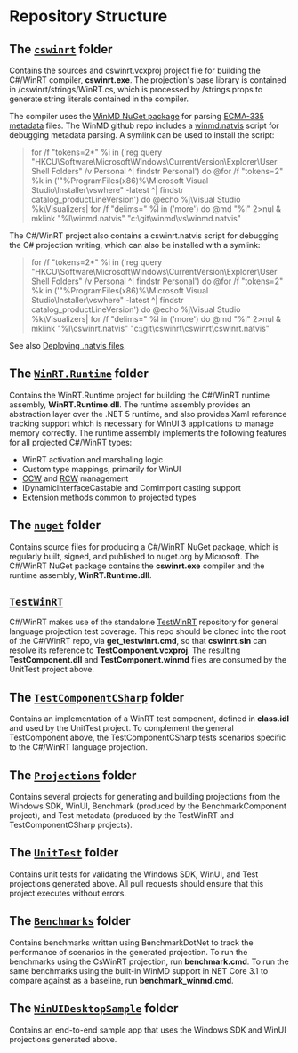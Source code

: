 # Repository Structure

## The [`cswinrt`](/cswinrt) folder

Contains the sources and cswinrt.vcxproj project file for building the C#/WinRT compiler, **cswinrt.exe**.  The projection's base library is contained in /cswinrt/strings/WinRT.cs, which is processed by /strings.props to generate string literals contained in the compiler.

The compiler uses the [WinMD NuGet package](http://aka.ms/winmd/nuget) for parsing [ECMA-335 metadata](http://www.ecma-international.org/publications/standards/Ecma-335.htm) files.  The WinMD github repo includes a [winmd.natvis](https://github.com/microsoft/winmd/blob/master/vs/winmd.natvis) script for debugging metadata parsing.  A symlink can be used to install the script:
  > for /f "tokens=2*" %i in ('reg query "HKCU\Software\Microsoft\Windows\CurrentVersion\Explorer\User Shell Folders" /v Personal ^| findstr Personal') do @for /f "tokens=2" %k in ('"%ProgramFiles(x86)%\Microsoft Visual Studio\Installer\vswhere" -latest ^| findstr catalog_productLineVersion') do @echo %j\Visual Studio %k\Visualizers| for /f "delims=" %l in ('more') do @md "%l" 2>nul & mklink "%l\winmd.natvis" "c:\git\winmd\vs\winmd.natvis" 
  
The C#/WinRT project also contains a cswinrt.natvis script for debugging the C# projection writing, which can also be installed with a symlink:
> for /f "tokens=2*" %i in ('reg query "HKCU\Software\Microsoft\Windows\CurrentVersion\Explorer\User Shell Folders" /v Personal ^| findstr Personal') do @for /f "tokens=2" %k in ('"%ProgramFiles(x86)%\Microsoft Visual Studio\Installer\vswhere" -latest ^| findstr catalog_productLineVersion') do @echo %j\Visual Studio %k\Visualizers| for /f "delims=" %l in ('more') do @md "%l" 2>nul & mklink "%l\cswinrt.natvis" "c:\git\cswinrt\cswinrt\cswinrt.natvis"

See also [Deploying .natvis files](https://docs.microsoft.com/en-us/visualstudio/debugger/create-custom-views-of-native-objects?view=vs-2015#BKMK_natvis_location).

## The [`WinRT.Runtime`](/WinRT.Runtime) folder

Contains the WinRT.Runtime project for building the C#/WinRT runtime assembly, **WinRT.Runtime.dll**. The runtime assembly provides an abstraction layer over the .NET 5 runtime, and also provides Xaml reference tracking support which is necessary for WinUI 3 applications to manage memory correctly. The runtime assembly implements the following features for all projected C#/WinRT types:

- WinRT activation and marshaling logic
- Custom type mappings, primarily for WinUI
- [CCW](https://docs.microsoft.com/dotnet/standard/native-interop/com-callable-wrapper) and [RCW](https://docs.microsoft.com/dotnet/standard/native-interop/runtime-callable-wrapper) management
- IDynamicInterfaceCastable and ComImport casting support
- Extension methods common to projected types

## The [`nuget`](/nuget) folder

Contains source files for producing a C#/WinRT NuGet package, which is regularly built, signed, and published to nuget.org by Microsoft.  The C#/WinRT NuGet package contains the **cswinrt.exe** compiler and the runtime assembly, **WinRT.Runtime.dll**.

## [`TestWinRT`](https://github.com/microsoft/TestWinRT/)

C#/WinRT makes use of the standalone [TestWinRT](https://github.com/microsoft/TestWinRT/) repository for general language projection test coverage.  This repo should be cloned into the root of the C#/WinRT repo, via **get_testwinrt.cmd**, so that **cswinrt.sln** can resolve its reference to **TestComponent.vcxproj**.  The resulting **TestComponent.dll** and **TestComponent.winmd** files are consumed by the UnitTest project above.

## The [`TestComponentCSharp`](/TestComponentCSharp) folder

Contains an implementation of a WinRT test component, defined in **class.idl** and used by the UnitTest project.  To complement the general TestComponent above, the TestComponentCSharp  tests scenarios specific to the C#/WinRT language projection.

## The [`Projections`](/Projections) folder

Contains several projects for generating and building projections from the Windows SDK, WinUI, Benchmark (produced by the BenchmarkComponent project), and Test metadata (produced by the TestWinRT and TestComponentCSharp projects).

## The [`UnitTest`](/UnitTest) folder

Contains unit tests for validating the Windows SDK, WinUI, and Test projections generated above.  All pull requests should ensure that this project executes without errors.

## The [`Benchmarks`](/Benchmarks) folder

Contains benchmarks written using BenchmarkDotNet to track the performance of scenarios in the generated projection.  To run the benchmarks using the CsWinRT projection, run **benchmark.cmd**.  To run the same benchmarks using the built-in WinMD support in NET Core 3.1 to compare against as a baseline, run **benchmark_winmd.cmd**.

## The [`WinUIDesktopSample`](/WinUIDesktopSample) folder

Contains an end-to-end sample app that uses the Windows SDK and WinUI projections generated above.